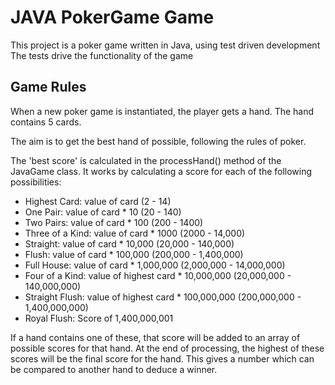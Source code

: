 # JAVA PokerGame Game

This project is a poker game written in Java, using test driven development
The tests drive the functionality of the game

## Game Rules

When a new poker game is instantiated, the player gets a hand.
The hand contains 5 cards.

The aim is to get the best hand of possible, following the rules of poker.

The 'best score' is calculated in the processHand() method of the JavaGame class. It works by calculating a score for each of the following possibilities:

- Highest Card: value of card (2 - 14)
- One Pair: value of card * 10 (20 - 140)
- Two Pairs: value of card * 100 (200 - 1400)
- Three of a Kind: value of card * 1000 (2000 - 14,000)
- Straight: value of card * 10,000 (20,000 - 140,000)
- Flush: value of card * 100,000 (200,000 - 1,400,000)
- Full House: value of card * 1,000,000 (2,000,000 - 14,000,000)
- Four of a Kind: value of highest card * 10,000,000 (20,000,000 - 140,000,000)
- Straight Flush: value of highest card * 100,000,000 (200,000,000 - 1,400,000,000)
- Royal Flush: Score of 1,400,000,001

If a hand contains one of these, that score will be added to an array of possible scores for that hand.
At the end of processing, the highest of these scores will be the final score for the hand.
This gives a number which can be compared to another hand to deduce a winner.